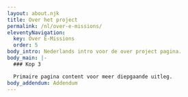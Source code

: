 ```yaml
---
layout: about.njk
title: Over het project
permalink: /nl/over-e-missions/
eleventyNavigation:
  key: Over E-Missions
  order: 5
body_intro: Nederlands intro voor de over project pagina.
body_main: |-
  ### Kop 3

  Primaire pagina content voor meer diepgaande uitleg.
body_addendum: Addendum
---
```

